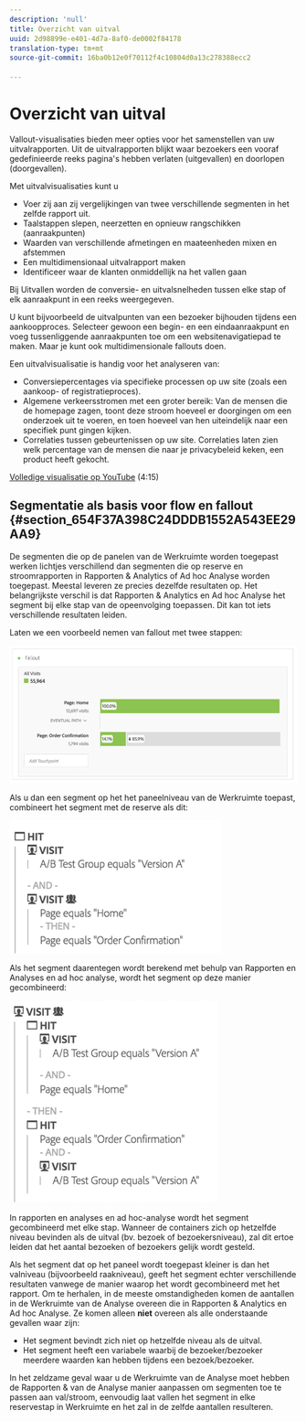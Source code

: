 ```yaml
---
description: 'null'
title: Overzicht van uitval
uuid: 2d98899e-e401-4d7a-8af0-de0002f84178
translation-type: tm+mt
source-git-commit: 16ba0b12e0f70112f4c10804d0a13c278388ecc2

---
```



# Overzicht van uitval

Vallout-visualisaties bieden meer opties voor het samenstellen van uw uitvalrapporten. Uit de uitvalrapporten blijkt waar bezoekers een vooraf gedefinieerde reeks pagina&#39;s hebben verlaten (uitgevallen) en doorlopen (doorgevallen).

Met uitvalvisualisaties kunt u

* Voer zij aan zij vergelijkingen van twee verschillende segmenten in het zelfde rapport uit.
* Taalstappen slepen, neerzetten en opnieuw rangschikken (aanraakpunten)
* Waarden van verschillende afmetingen en maateenheden mixen en afstemmen
* Een multidimensionaal uitvalrapport maken
* Identificeer waar de klanten onmiddellijk na het vallen gaan

Bij Uitvallen worden de conversie- en uitvalsnelheden tussen elke stap of elk aanraakpunt in een reeks weergegeven.

U kunt bijvoorbeeld de uitvalpunten van een bezoeker bijhouden tijdens een aankoopproces. Selecteer gewoon een begin- en een eindaanraakpunt en voeg tussenliggende aanraakpunten toe om een websitenavigatiepad te maken. Maar je kunt ook multidimensionale fallouts doen.

Een uitvalvisualisatie is handig voor het analyseren van:

* Conversiepercentages via specifieke processen op uw site (zoals een aankoop- of registratieproces).
* Algemene verkeersstromen met een groter bereik: Van de mensen die de homepage zagen, toont deze stroom hoeveel er doorgingen om een onderzoek uit te voeren, en toen hoeveel van hen uiteindelijk naar een specifiek punt gingen kijken.
* Correlaties tussen gebeurtenissen op uw site. Correlaties laten zien welk percentage van de mensen die naar je privacybeleid keken, een product heeft gekocht.

[Volledige visualisatie op YouTube](https://www.youtube.com/watch?v=VcrfHSyIoj8&index=52&list=PL2tCx83mn7GuNnQdYGOtlyCu0V5mEZ8sS) (4:15)

## Segmentatie als basis voor flow en fallout {#section_654F37A398C24DDDB1552A543EE29AA9}

De segmenten die op de panelen van de Werkruimte worden toegepast werken lichtjes verschillend dan segmenten die op reserve en stroomrapporten in Rapporten &amp; Analytics of Ad hoc Analyse worden toegepast. Meestal leveren ze precies dezelfde resultaten op. Het belangrijkste verschil is dat Rapporten &amp; Analytics en Ad hoc Analyse het segment bij elke stap van de opeenvolging toepassen. Dit kan tot iets verschillende resultaten leiden.

Laten we een voorbeeld nemen van fallout met twee stappen:

![](assets/fallout_segments1.png)

Als u dan een segment op het het paneelniveau van de Werkruimte toepast, combineert het segment met de reserve als dit:

![](assets/fallout_seg.png)

Als het segment daarentegen wordt berekend met behulp van Rapporten en Analyses en ad hoc analyse, wordt het segment op deze manier gecombineerd:

![](assets/fallout_segments3.png)

In rapporten en analyses en ad hoc-analyse wordt het segment gecombineerd met elke stap. Wanneer de containers zich op hetzelfde niveau bevinden als de uitval (bv. bezoek of bezoekersniveau), zal dit ertoe leiden dat het aantal bezoeken of bezoekers gelijk wordt gesteld.

Als het segment dat op het paneel wordt toegepast kleiner is dan het valniveau (bijvoorbeeld raakniveau), geeft het segment echter verschillende resultaten vanwege de manier waarop het wordt gecombineerd met het rapport. Om te herhalen, in de meeste omstandigheden komen de aantallen in de Werkruimte van de Analyse overeen die in Rapporten &amp; Analytics en Ad hoc Analyse. Ze komen alleen **niet** overeen als alle onderstaande gevallen waar zijn:

* Het segment bevindt zich niet op hetzelfde niveau als de uitval.
* Het segment heeft een variabele waarbij de bezoeker/bezoeker meerdere waarden kan hebben tijdens een bezoek/bezoeker.

In het zeldzame geval waar u de Werkruimte van de Analyse moet hebben de Rapporten &amp; van de Analyse manier aanpassen om segmenten toe te passen aan val/stroom, eenvoudig laat vallen het segment in elke reservestap in Werkruimte en het zal in de zelfde aantallen resulteren.
